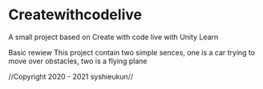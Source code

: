 # Createwithcodelive
A small project based on Create with code live with Unity Learn

Basic rewiew
   This project contain two simple sences,  one is a car trying to move over obstacles, two is a flying plane



//Copyright 2020 - 2021 syshieukun//
